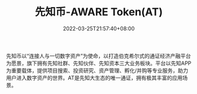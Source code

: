 ﻿---
weight: 
title: "先知币-AWARE Token(AT)"
description: "先知币以“连接人与一切数字资产”为使命，以打造伯克希尔式的通证经济产融平台为愿景，旗下拥有先知社群、先知伙伴、先知资本三大业务板块"
date: 2022-03-25T21:57:40+08:00
lastmod: 2022-03-25T16:45:40+08:00
draft: false
authors: ["Metabd"]
featuredImage: "xianzhibi-aware-tokenat.webp"
link: ""
tags: ["数字代币","先知币-AWARE Token(AT)"]
categories: ["navigation"]
navigation: ["数字代币"]
lightgallery: true
toc: true
pinned: false
recommend: false
recommend1: false
---
先知币以“连接人与一切数字资产”为使命，以打造伯克希尔式的通证经济产融平台为愿景，旗下拥有先知社群、先知伙伴、先知资本三大业务板块。平台以先知APP为重要载体，提供项目搜索、投资研究、资产管理、孵化/并购等专业服务，助力用户进入数字资产的世界。AT是先知大生态的唯一通证，拥有极其丰富的应用场景。
